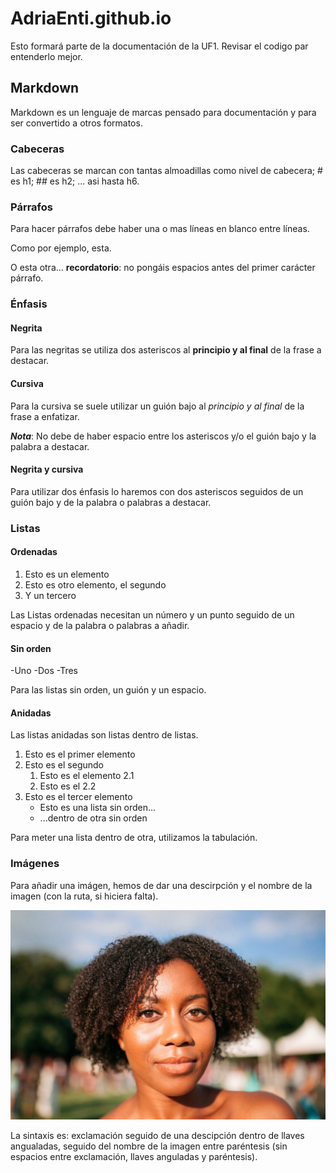 # AdriaEnti.github.io

Esto formará parte de la documentación de la UF1. Revisar el codigo par entenderlo mejor.

##  Markdown

Markdown es un lenguaje de marcas pensado para documentación y para ser convertido a otros formatos.

### Cabeceras

Las cabeceras se marcan con tantas almoadillas como nivel de cabecera; # es h1; ## es h2; ... asi hasta h6.

### Párrafos

Para hacer párrafos debe haber una o mas líneas en blanco entre líneas.

Como por ejemplo, esta.


O esta otra... **recordatorio**: no pongáis espacios antes del primer carácter párrafo.

### Énfasis

#### Negrita

Para las negritas se utiliza dos asteriscos al **principio y al final** de la frase a destacar.

#### Cursiva

Para la cursiva se suele utilizar un guión bajo al _principio y al final_ de la frase a enfatizar.

**_Nota_**: No debe de haber espacio entre los asteriscos y/o el guión bajo y la palabra a destacar.

#### Negrita y cursiva

Para utilizar dos énfasis lo haremos con dos asteriscos seguidos de un guión bajo y de la palabra o palabras a destacar.

### Listas 

#### Ordenadas

1. Esto es un elemento
2. Esto es otro elemento, el segundo
3. Y un tercero

Las Listas ordenadas necesitan un número y un punto seguido de un espacio y de la palabra o palabras a añadir.

#### Sin orden 

-Uno
-Dos
-Tres 

Para las listas sin orden, un guión y un espacio.

#### Anidadas

Las listas anidadas son listas dentro de listas.

1. Esto es el primer elemento
2. Esto es el segundo
	1. Esto es el elemento 2.1
	2. Esto es el 2.2
3. Esto es el tercer elemento 
	- Esto es una lista sin orden...
	- ...dentro de otra sin orden

Para meter una lista dentro de otra, utilizamos la tabulación.

### Imágenes

Para añadir una imágen, hemos de dar una descirpción y el nombre de la imagen (con la ruta, si hiciera falta).

![Imagen de la negra](brian-fraser-337137-1030x687.jpg)

La sintaxis es: exclamación seguido de una descipción dentro de llaves angualadas, seguido del nombre de la imagen entre paréntesis (sin espacios entre exclamación, llaves anguladas y paréntesis).
